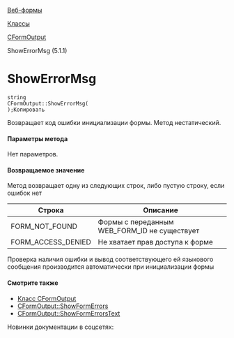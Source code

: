 [Веб-формы](/api_help/form/index.php)

[Классы](/api_help/form/classes/index.php)

[CFormOutput](/api_help/form/classes/cformoutput/index.php)

ShowErrorMsg (5.1.1)

ShowErrorMsg
============

```
string
CFormOutput::ShowErrorMsg(
);Копировать
```

Возвращает код ошибки инициализации формы. Метод нестатический.

#### Параметры метода

Нет параметров.

#### Возвращаемое значение

Метод возвращает одну из следующих строк, либо пустую строку, если ошибок нет

| Строка | Описание |
| --- | --- |
| FORM\_NOT\_FOUND | Формы с переданным WEB\_FORM\_ID не существует |
| FORM\_ACCESS\_DENIED | Не хватает прав доступа к форме |

Проверка наличия ошибки и вывод соответствующего ей языкового сообщения производится автоматически при инициализации формы

#### Смотрите также

- [Класс CFormOutput](/api_help/form/classes/cformoutput/index.php)
- [CFormOutput::ShowFormErrors](/api_help/form/classes/cformoutput/showformerrors.php)
- [CFormOutput::ShowFormErrorsText](/api_help/form/classes/cformoutput/showformerrorstext.php)

Новинки документации в соцсетях: